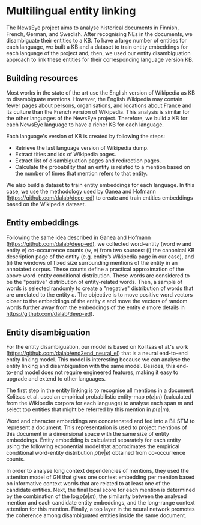# Multilingual entity linking

The NewsEye project aims to analyse historical documents in Finnish, French, German, and Swedish. After recognising NEs in the documents, we disambiguate their entities to a KB. To have a large number of entities for each language, we built a KB and a dataset to train entity embeddings for each language of the project and, then, we used our entity disambiguation approach to link these entities for their corresponding language version KB.

## Building resources

Most works in the state of the art use the English version of Wikipedia as KB to disambiguate mentions. However, the English Wikipedia may contain fewer pages about persons, organisations, and locations about France and its culture than the French version of Wikipedia. This analysis is similar for the other languages of the NewsEye project. Therefore, we build a KB for each NewsEye language to have a richer KB for each language.

Each language's version of KB is created by following the steps:
- Retrieve the last language version of Wikipedia dump.
- Extract titles and ids of Wikipedia pages.
- Extract list of disambiguation pages and redirection pages.
- Calculate the probability that an entity is related to a mention based on the number of times that mention refers to that entity.

We also build a dataset to train entity embeddings for each language. In this case, we use the methodology used by Ganea and Hofmann (https://github.com/dalab/deep-ed) to create and train entities embeddings based on the Wikipedia dataset.

## Entity embeddings

Following the same idea described in Ganea and Hofmann (https://github.com/dalab/deep-ed), we collected word-entity (word $w$ and entity $e$) co-occurrence counts $(w,e)$ from two sources: (i) the canonical KB description page of the entity (e.g. entity’s Wikipedia page in our case), and (ii) the windows of fixed size surrounding mentions of the entity in an annotated corpus. These counts define a practical approximation of the above word-entity conditional distribution. These words are considered to be the "positive" distribution of entity-related words. Then, a sample of words is selected randomly to create a "negative" distribution of words that are unrelated to the entity $e$. The objective is to move positive word vectors closer to the embeddings of the entity $e$ and move the vectors of random words further away from the embeddings of the entity $e$ (more details in https://github.com/dalab/deep-ed).

## Entity disambiguation

For the entity disambiguation, our model is based on Kolitsas et al.'s work (https://github.com/dalab/end2end_neural_el) that is a neural end-to-end entity linking model. This model is interesting because we can analyse the entity linking and disambiguation with the same model. Besides, this end-to-end model does not require engineered features, making it easy to upgrade and extend to other languages.

The first step in the entity linking is to recognise all mentions in a document. Kolitsas et al. used an empirical probabilistic entity-map $p(e|m)$ (calculated from the Wikipedia corpora for each language) to analyse each span $m$ and select top entities that might be referred by this mention in $p(e|m)$.

Word and character embeddings are concatenated and fed into a BiLSTM to represent a document. This representation is used to project mentions of this document in a dimensional space with the same size of entity embeddings. Entity embedding is calculated separately for each entity using the following exponential model that approximates the empirical conditional word-entity distribution $\widehat{p}(w|e)$ obtained from co-occurrence counts.

In order to analyse long context dependencies of mentions, they used the attention model of GH that gives one context embedding per mention based on informative context words that are related to at least one of the candidate entities.
Next, the final local score for each mention is determined by the combination of the $\log p(e|m)$, the similarity between the analysed mention and each candidate entity embeddings, and the long-range context attention for this mention.
Finally, a top layer in the neural network promotes the coherence among disambiguated entities inside the same document.
